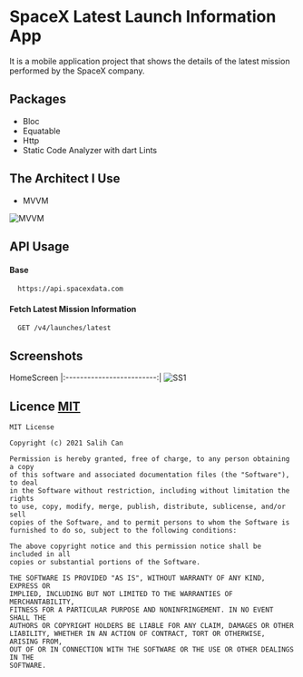 
# SpaceX Latest Launch Information App

It is a mobile application project that shows the details of the latest mission performed by the SpaceX company.

## Packages

- Bloc
- Equatable
- Http
- Static Code Analyzer with dart Lints

## The Architect I Use

- MVVM

![MVVM](https://koenig-media.raywenderlich.com/uploads/2018/04/MVVM_Diagram-480x197.png)


## API Usage

#### Base

```http
  https://api.spacexdata.com
```

#### Fetch Latest Mission Information

```http
  GET /v4/launches/latest
```

## Screenshots

HomeScreen
|:-------------------------:|
![SS1](https://i.ibb.co/h9nBwDk/Screenshot-1629190571.png)


## Licence [MIT](https://choosealicense.com/licenses/mit/)

```
MIT License

Copyright (c) 2021 Salih Can

Permission is hereby granted, free of charge, to any person obtaining a copy
of this software and associated documentation files (the "Software"), to deal
in the Software without restriction, including without limitation the rights
to use, copy, modify, merge, publish, distribute, sublicense, and/or sell
copies of the Software, and to permit persons to whom the Software is
furnished to do so, subject to the following conditions:

The above copyright notice and this permission notice shall be included in all
copies or substantial portions of the Software.

THE SOFTWARE IS PROVIDED "AS IS", WITHOUT WARRANTY OF ANY KIND, EXPRESS OR
IMPLIED, INCLUDING BUT NOT LIMITED TO THE WARRANTIES OF MERCHANTABILITY,
FITNESS FOR A PARTICULAR PURPOSE AND NONINFRINGEMENT. IN NO EVENT SHALL THE
AUTHORS OR COPYRIGHT HOLDERS BE LIABLE FOR ANY CLAIM, DAMAGES OR OTHER
LIABILITY, WHETHER IN AN ACTION OF CONTRACT, TORT OR OTHERWISE, ARISING FROM,
OUT OF OR IN CONNECTION WITH THE SOFTWARE OR THE USE OR OTHER DEALINGS IN THE
SOFTWARE.
```


